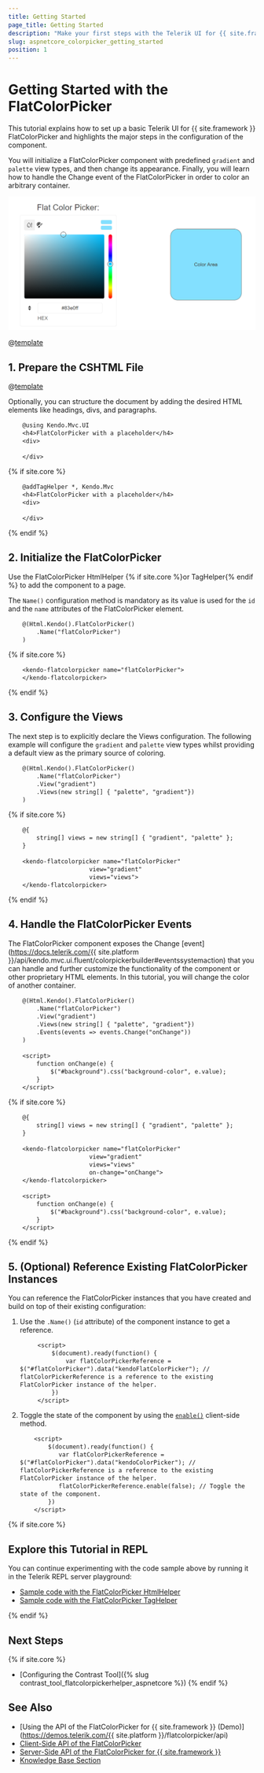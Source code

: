 ```yaml
---
title: Getting Started
page_title: Getting Started
description: "Make your first steps with the Telerik UI for {{ site.framework }} FlatColorPicker component by following a complete step-by-step tutorial."
slug: aspnetcore_colorpicker_getting_started
position: 1
---
```


# Getting Started with the FlatColorPicker

This tutorial explains how to set up a basic Telerik UI for {{ site.framework }} FlatColorPicker and highlights the major steps in the configuration of the component.

You will initialize a FlatColorPicker component with predefined `gradient` and `palette` view types, and then change its appearance. Finally, you will learn how to handle the Change event of the FlatColorPicker in order to color an arbitrary container.

 ![Sample Telerik UI for {{ site.framework }} FlatColorPicker](./images/flatcolorpicker-getting-started.png)

@[template](/_contentTemplates/core/getting-started-prerequisites.md#repl-component-gs-prerequisites)

## 1. Prepare the CSHTML File

@[template](/_contentTemplates/core/getting-started-directives.md#gs-adding-directives)

Optionally, you can structure the document by adding the desired HTML elements like headings, divs, and paragraphs.

```HtmlHelper
    @using Kendo.Mvc.UI
    <h4>FlatColorPicker with a placeholder</h4>
    <div>
    
    </div>
```
{% if site.core %}
```TagHelper
    @addTagHelper *, Kendo.Mvc
    <h4>FlatColorPicker with a placeholder</h4>
    <div>
    
    </div>
```
{% endif %}


## 2. Initialize the FlatColorPicker

Use the FlatColorPicker HtmlHelper {% if site.core %}or TagHelper{% endif %} to add the component to a page.

The `Name()` configuration method is mandatory as its value is used for the `id` and the `name` attributes of the  FlatColorPicker element.

```HtmlHelper
    @(Html.Kendo().FlatColorPicker()
        .Name("flatColorPicker")
    )
```
{% if site.core %}
```TagHelper
    <kendo-flatcolorpicker name="flatColorPicker">
    </kendo-flatcolorpicker>
```
{% endif %}


## 3. Configure the Views

The next step is to explicitly declare the Views configuration. The following example will configure the `gradient` and `palette` view types whilst providing a default view as the primary source of coloring.


```HtmlHelper
    @(Html.Kendo().FlatColorPicker()
        .Name("flatColorPicker")
        .View("gradient")
        .Views(new string[] { "palette", "gradient"})
    )
```

{% if site.core %}
```TagHelper
    @{
        string[] views = new string[] { "gradient", "palette" };
    }

    <kendo-flatcolorpicker name="flatColorPicker" 
                       view="gradient"
                       views="views">
    </kendo-flatcolorpicker>
```
{% endif %}

## 4. Handle the FlatColorPicker Events

The FlatColorPicker component exposes the Change [event](https://docs.telerik.com/{{ site.platform }}/api/kendo.mvc.ui.fluent/colorpickerbuilder#eventssystemaction) that you can handle and further customize the functionality of the component or other proprietary HTML elements. In this tutorial, you will change the color of another container.

```HtmlHelper
    @(Html.Kendo().FlatColorPicker()
        .Name("flatColorPicker")
        .View("gradient")
        .Views(new string[] { "palette", "gradient"})
        .Events(events => events.Change("onChange"))
    )

    <script>
        function onChange(e) {
            $("#background").css("background-color", e.value);
        }
    </script>
```
{% if site.core %}
```TagHelper
    @{
        string[] views = new string[] { "gradient", "palette" };
    }

    <kendo-flatcolorpicker name="flatColorPicker" 
                       view="gradient"
                       views="views"
                       on-change="onChange">
    </kendo-flatcolorpicker>

    <script>
        function onChange(e) {
            $("#background").css("background-color", e.value);
        }
    </script>
```
{% endif %}

## 5. (Optional) Reference Existing FlatColorPicker Instances

You can reference the FlatColorPicker instances that you have created and build on top of their existing configuration:

1. Use the `.Name()` (`id` attribute) of the component instance to get a reference.

    ```script
         <script>
             $(document).ready(function() {
                 var flatColorPickerReference = $("#flatColorPicker").data("kendoFlatColorPicker"); // flatColorPickerReference is a reference to the existing FlatColorPicker instance of the helper.
             })
         </script>
    ```
1. Toggle the state of the component by using the [`enable()`](https://docs.telerik.com/kendo-ui/api/javascript/ui/flatcolorpicker/methods/enable) client-side method.

    ```script
        <script>
            $(document).ready(function() {
               var flatColorPickerReference = $("#flatColorPicker").data("kendoColorPicker"); // flatColorPickerReference is a reference to the existing FlatColorPicker instance of the helper.
               flatColorPickerReference.enable(false); // Toggle the state of the component.
            })
        </script>
    ```


{% if site.core %}

## Explore this Tutorial in REPL

You can continue experimenting with the code sample above by running it in the Telerik REPL server playground:

* [Sample code with the FlatColorPicker HtmlHelper](https://netcorerepl.telerik.com/wdPbnuEU25aHrUCg00)
* [Sample code with the FlatColorPicker TagHelper](https://netcorerepl.telerik.com/wdFPHOuA27ajhRQh31)

{% endif %}


## Next Steps

{% if site.core %}
* [Configuring the Contrast Tool]({% slug contrast_tool_flatcolorpickerhelper_aspnetcore %})
{% endif %}

## See Also

* [Using the API of the FlatColorPicker for {{ site.framework }} (Demo)](https://demos.telerik.com/{{ site.platform }}/flatcolorpicker/api)
* [Client-Side API of the FlatColorPicker](https://docs.telerik.com/kendo-ui/api/javascript/ui/flatcolorpicker)
* [Server-Side API of the FlatColorPicker for {{ site.framework }}](/api/flatcolorpicker)
* [Knowledge Base Section](/knowledge-base)